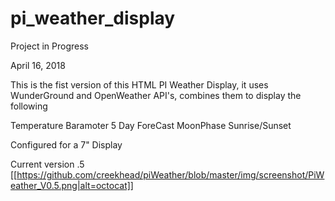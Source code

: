 # pi_weather_display

Project in Progress

April 16, 2018

This is the fist version of this HTML PI Weather Display, it uses WunderGround and OpenWeather API's, combines them to display the following

Temperature
Baramoter
5 Day ForeCast
MoonPhase
Sunrise/Sunset

Configured for a 7" Display

Current version .5
[[https://github.com/creekhead/piWeather/blob/master/img/screenshot/PiWeather_V0.5.png|alt=octocat]]